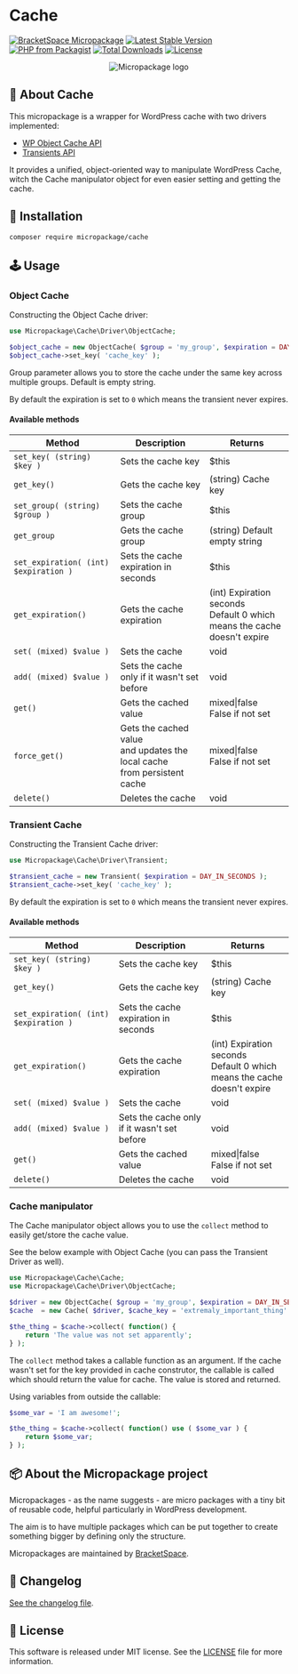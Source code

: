 # Cache

[![BracketSpace Micropackage](https://img.shields.io/badge/BracketSpace-Micropackage-brightgreen)](https://bracketspace.com)
[![Latest Stable Version](https://poser.pugx.org/micropackage/cache/v/stable)](https://packagist.org/packages/micropackage/cache)
[![PHP from Packagist](https://img.shields.io/packagist/php-v/micropackage/cache.svg)](https://packagist.org/packages/micropackage/cache)
[![Total Downloads](https://poser.pugx.org/micropackage/cache/downloads)](https://packagist.org/packages/micropackage/cache)
[![License](https://poser.pugx.org/micropackage/cache/license)](https://packagist.org/packages/micropackage/cache)

<p align="center">
    <img src="https://bracketspace.com/extras/micropackage/micropackage-small.png" alt="Micropackage logo"/>
</p>

## 🧬 About Cache

This micropackage is a wrapper for WordPress cache with two drivers implemented:

- [WP Object Cache API](https://codex.wordpress.org/Class_Reference/WP_Object_Cache)
- [Transients API](https://codex.wordpress.org/Transients_API)

It provides a unified, object-oriented way to manipulate WordPress Cache, witch the Cache manipulator object for even easier setting and getting the cache.

## 💾 Installation

``` bash
composer require micropackage/cache
```

## 🕹 Usage

### Object Cache

Constructing the Object Cache driver:

```php
use Micropackage\Cache\Driver\ObjectCache;

$object_cache = new ObjectCache( $group = 'my_group', $expiration = DAY_IN_SECONDS );
$object_cache->set_key( 'cache_key' );
```

Group parameter allows you to store the cache under the same key across multiple groups. Default is empty string.

By default the expiration is set to `0` which means the transient never expires.

#### Available methods

| Method                                    | Description                                                  | Returns                                                      |
| ----------------------------------------- | ------------------------------------------------------------ | ------------------------------------------------------------ |
| ```set_key( (string) $key )```            | Sets the cache key                                           | $this                                                        |
| ```get_key()```                           | Gets the cache key                                           | (string) Cache key                                           |
| ```set_group( (string) $group )```        | Sets the cache group                                         | $this                                                        |
| ```get_group```                           | Gets the cache group                                         | (string) Default empty string                                |
| ```set_expiration( (int) $expiration )``` | Sets the cache expiration in seconds                         | $this                                                        |
| ```get_expiration()```                    | Gets the cache expiration                                    | (int) Expiration seconds <br />Default 0 which means the cache  <br />doesn't expire |
| ```set( (mixed) $value )```               | Sets the cache                                               | void                                                         |
| ```add( (mixed) $value )```               | Sets the cache <br />only if it  wasn't set before           | void                                                         |
| ```get()```                               | Gets the cached value                                        | mixed\|false<br />False if not set                           |
| ```force_get()```                         | Gets the cached value  <br />and updates the local cache <br />from persistent cache | mixed\|false <br />False if not set                          |
| ```delete()```                            | Deletes the cache                                            | void                                                         |

### Transient Cache

Constructing the Transient Cache driver:

```php
use Micropackage\Cache\Driver\Transient;

$transient_cache = new Transient( $expiration = DAY_IN_SECONDS );
$transient_cache->set_key( 'cache_key' );
```

By default the expiration is set to `0` which means the transient never expires.

#### Available methods

| Method                                    | Description                                  | Returns                                                      |
| ----------------------------------------- | -------------------------------------------- | ------------------------------------------------------------ |
| ```set_key( (string) $key )```            | Sets the cache key                           | $this                                                        |
| ```get_key()```                           | Gets the cache key                           | (string) Cache key                                           |
| ```set_expiration( (int) $expiration )``` | Sets the cache expiration in seconds         | $this                                                        |
| ```get_expiration()```                    | Gets the cache expiration                    | (int) Expiration seconds <br />Default 0 which means the cache <br /> doesn't expire |
| ```set( (mixed) $value )```               | Sets the cache                               | void                                                         |
| ```add( (mixed) $value )```               | Sets the cache only if it  wasn't set before | void                                                         |
| ```get()```                               | Gets the cached value                        | mixed\|false <br />False if not set                          |
| ```delete()```                            | Deletes the cache                            | void                                                         |

### Cache manipulator

The Cache manipulator object allows you to use the `collect` method to easily get/store the cache value.

See the below example with Object Cache (you can pass the Transient Driver as well).

```php
use Micropackage\Cache\Cache;
use Micropackage\Cache\Driver\ObjectCache;

$driver = new ObjectCache( $group = 'my_group', $expiration = DAY_IN_SECONDS );
$cache  = new Cache( $driver, $cache_key = 'extremaly_important_thing' );

$the_thing = $cache->collect( function() {
	return 'The value was not set apparently';
} );
```

The `collect` method takes a callable function as an argument. If the cache wasn't set for the key provided in cache construtor, the callable is called which should return the value for cache. The value is stored and returned.

Using variables from outside the callable:

```php
$some_var = 'I am awesome!';

$the_thing = $cache->collect( function() use ( $some_var ) {
	return $some_var;
} );
```

## 📦 About the Micropackage project

Micropackages - as the name suggests - are micro packages with a tiny bit of reusable code, helpful particularly in WordPress development.

The aim is to have multiple packages which can be put together to create something bigger by defining only the structure.

Micropackages are maintained by [BracketSpace](https://bracketspace.com).

## 📖 Changelog

[See the changelog file](./CHANGELOG.md).

## 📃 License

This software is released under MIT license. See the [LICENSE](./LICENSE) file for more information.
